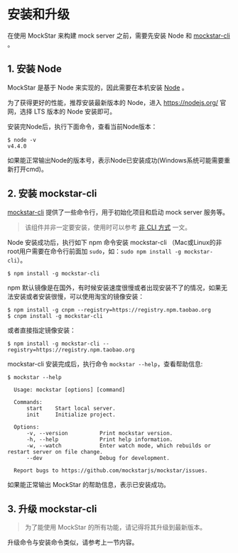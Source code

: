 # 安装和升级

在使用 MockStar 来构建 mock server 之前，需要先安装 Node 和 [mockstar-cli](https://www.npmjs.com/package/mockstar-cli) 。

## 1. 安装 Node 

MockStar 是基于 Node 来实现的，因此需要在本机安装 [Node](https://nodejs.org/) 。

为了获得更好的性能，推荐安装最新版本的 Node，进入 https://nodejs.org/ 官网，选择 LTS 版本的 Node 安装即可。

安装完Node后，执行下面命令，查看当前Node版本：

```
$ node -v
v4.4.0
```

如果能正常输出Node的版本号，表示Node已安装成功(Windows系统可能需要重新打开cmd)。

## 2. 安装 mockstar-cli

[mockstar-cli](https://www.npmjs.com/package/mockstar-cli) 提供了一些命令行，用于初始化项目和启动 mock server 服务等。

> 该组件并非一定要安装，使用时可以参考 [非 CLI 方式](use-mockstar-without-cli.md) 一文。

Node 安装成功后，执行如下 npm 命令安装 mockstar-cli （Mac或Linux的非root用户需要在命令行前面加 `sudo`，如：`sudo npm install -g mockstar-cli`）。

```
$ npm install -g mockstar-cli
```

npm 默认镜像是在国外，有时候安装速度很慢或者出现安装不了的情况，如果无法安装或者安装很慢，可以使用淘宝的镜像安装：

```
$ npm install -g cnpm --registry=https://registry.npm.taobao.org
$ cnpm install -g mockstar-cli
```

或者直接指定镜像安装：

```
$ npm install -g mockstar-cli --registry=https://registry.npm.taobao.org
```

mockstar-cli 安装完成后，执行命令 `mockstar --help`，查看帮助信息:

```
$ mockstar --help

  Usage: mockstar [options] [command]

  Commands:
      start    Start local server.
      init     Initialize project.

  Options:
      -v, --version          Print mockstar version.
      -h, --help             Print help information.
      -w, --watch            Enter watch mode, which rebuilds or restart server on file change.
      --dev                  Debug for development.

  Report bugs to https://github.com/mockstarjs/mockstar/issues.
```

如果能正常输出 MockStar 的帮助信息，表示已安装成功。

## 3. 升级 mockstar-cli

> 为了能使用 MockStar 的所有功能，请记得将其升级到最新版本。

升级命令与安装命令类似，请参考上一节内容。